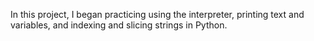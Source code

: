 In this project, I began practicing using the interpreter, printing text and variables, and indexing and slicing strings in Python.
